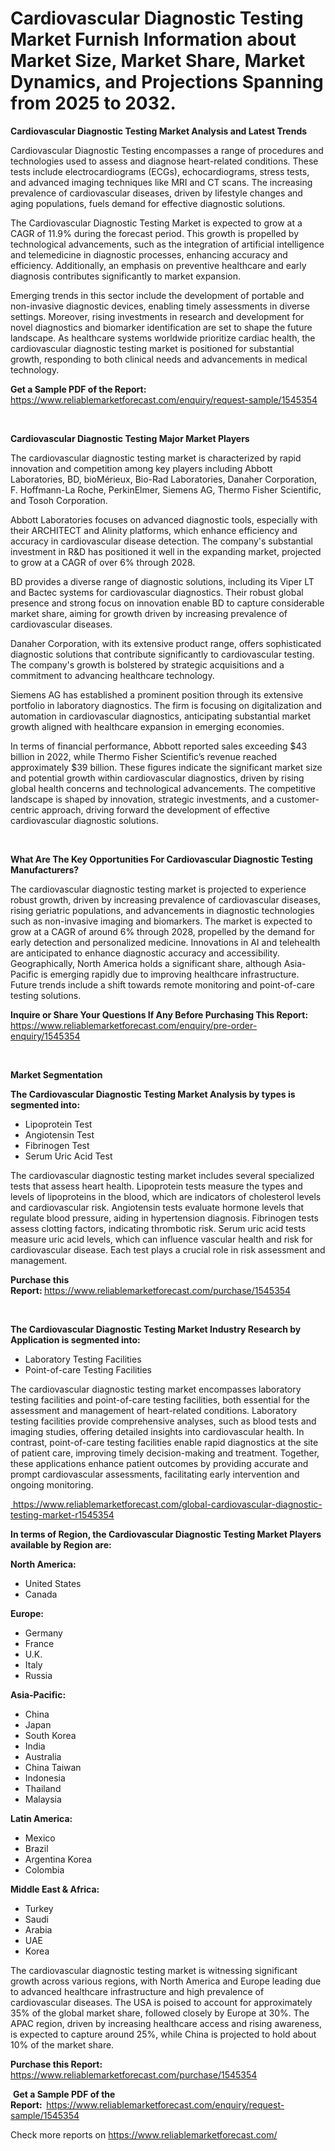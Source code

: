 <p><h1>Cardiovascular Diagnostic Testing Market Furnish Information about Market Size, Market Share, Market Dynamics, and Projections Spanning from 2025 to 2032.</h1></p><p><strong>Cardiovascular Diagnostic Testing Market Analysis and Latest Trends</strong></p>
<p><p>Cardiovascular Diagnostic Testing encompasses a range of procedures and technologies used to assess and diagnose heart-related conditions. These tests include electrocardiograms (ECGs), echocardiograms, stress tests, and advanced imaging techniques like MRI and CT scans. The increasing prevalence of cardiovascular diseases, driven by lifestyle changes and aging populations, fuels demand for effective diagnostic solutions.</p><p>The Cardiovascular Diagnostic Testing Market is expected to grow at a CAGR of 11.9% during the forecast period. This growth is propelled by technological advancements, such as the integration of artificial intelligence and telemedicine in diagnostic processes, enhancing accuracy and efficiency. Additionally, an emphasis on preventive healthcare and early diagnosis contributes significantly to market expansion. </p><p>Emerging trends in this sector include the development of portable and non-invasive diagnostic devices, enabling timely assessments in diverse settings. Moreover, rising investments in research and development for novel diagnostics and biomarker identification are set to shape the future landscape. As healthcare systems worldwide prioritize cardiac health, the cardiovascular diagnostic testing market is positioned for substantial growth, responding to both clinical needs and advancements in medical technology.</p></p>
<p><strong>Get a Sample PDF of the Report:&nbsp;</strong> <a href="https://www.reliablemarketforecast.com/enquiry/request-sample/1545354?utm_campaign=3288&utm_medium=2&utm_source=Github&utm_content=ia&utm_term=04032025&utm_id=cardiovascular-diagnostic-testing">https://www.reliablemarketforecast.com/enquiry/request-sample/1545354</a></p>
<p>&nbsp;</p>
<p><strong>Cardiovascular Diagnostic Testing Major Market Players</strong></p>
<p><p>The cardiovascular diagnostic testing market is characterized by rapid innovation and competition among key players including Abbott Laboratories, BD, bioMérieux, Bio-Rad Laboratories, Danaher Corporation, F. Hoffmann-La Roche, PerkinElmer, Siemens AG, Thermo Fisher Scientific, and Tosoh Corporation. </p><p>Abbott Laboratories focuses on advanced diagnostic tools, especially with their ARCHITECT and Alinity platforms, which enhance efficiency and accuracy in cardiovascular disease detection. The company's substantial investment in R&D has positioned it well in the expanding market, projected to grow at a CAGR of over 6% through 2028.</p><p>BD provides a diverse range of diagnostic solutions, including its Viper LT and Bactec systems for cardiovascular diagnostics. Their robust global presence and strong focus on innovation enable BD to capture considerable market share, aiming for growth driven by increasing prevalence of cardiovascular diseases.</p><p>Danaher Corporation, with its extensive product range, offers sophisticated diagnostic solutions that contribute significantly to cardiovascular testing. The company's growth is bolstered by strategic acquisitions and a commitment to advancing healthcare technology.</p><p>Siemens AG has established a prominent position through its extensive portfolio in laboratory diagnostics. The firm is focusing on digitalization and automation in cardiovascular diagnostics, anticipating substantial market growth aligned with healthcare expansion in emerging economies.</p><p>In terms of financial performance, Abbott reported sales exceeding $43 billion in 2022, while Thermo Fisher Scientific’s revenue reached approximately $39 billion. These figures indicate the significant market size and potential growth within cardiovascular diagnostics, driven by rising global health concerns and technological advancements. The competitive landscape is shaped by innovation, strategic investments, and a customer-centric approach, driving forward the development of effective cardiovascular diagnostic solutions.</p></p>
<p>&nbsp;</p>
<p><strong>What Are The Key Opportunities For Cardiovascular Diagnostic Testing Manufacturers?</strong></p>
<p><p>The cardiovascular diagnostic testing market is projected to experience robust growth, driven by increasing prevalence of cardiovascular diseases, rising geriatric populations, and advancements in diagnostic technologies such as non-invasive imaging and biomarkers. The market is expected to grow at a CAGR of around 6% through 2028, propelled by the demand for early detection and personalized medicine. Innovations in AI and telehealth are anticipated to enhance diagnostic accuracy and accessibility. Geographically, North America holds a significant share, although Asia-Pacific is emerging rapidly due to improving healthcare infrastructure. Future trends include a shift towards remote monitoring and point-of-care testing solutions.</p></p>
<p><strong>Inquire or Share Your Questions If Any Before Purchasing This Report:</strong> <a href="https://www.reliablemarketforecast.com/enquiry/pre-order-enquiry/1545354?utm_campaign=3288&utm_medium=2&utm_source=Github&utm_content=ia&utm_term=04032025&utm_id=cardiovascular-diagnostic-testing">https://www.reliablemarketforecast.com/enquiry/pre-order-enquiry/1545354</a></p>
<p>&nbsp;</p>
<p><strong>Market Segmentation</strong></p>
<p><strong>The Cardiovascular Diagnostic Testing Market Analysis by types is segmented into:</strong></p>
<p><ul><li>Lipoprotein Test</li><li>Angiotensin Test</li><li>Fibrinogen Test</li><li>Serum Uric Acid Test</li></ul></p>
<p><p>The cardiovascular diagnostic testing market includes several specialized tests that assess heart health. Lipoprotein tests measure the types and levels of lipoproteins in the blood, which are indicators of cholesterol levels and cardiovascular risk. Angiotensin tests evaluate hormone levels that regulate blood pressure, aiding in hypertension diagnosis. Fibrinogen tests assess clotting factors, indicating thrombotic risk. Serum uric acid tests measure uric acid levels, which can influence vascular health and risk for cardiovascular disease. Each test plays a crucial role in risk assessment and management.</p></p>
<p><strong>Purchase this Report:&nbsp;</strong><a href="https://www.reliablemarketforecast.com/purchase/1545354?utm_campaign=3288&utm_medium=2&utm_source=Github&utm_content=ia&utm_term=04032025&utm_id=cardiovascular-diagnostic-testing">https://www.reliablemarketforecast.com/purchase/1545354</a></p>
<p>&nbsp;</p>
<p><strong>The Cardiovascular Diagnostic Testing Market Industry Research by Application is segmented into:</strong></p>
<p><ul><li>Laboratory Testing Facilities</li><li>Point-of-care Testing Facilities</li></ul></p>
<p><p>The cardiovascular diagnostic testing market encompasses laboratory testing facilities and point-of-care testing facilities, both essential for the assessment and management of heart-related conditions. Laboratory testing facilities provide comprehensive analyses, such as blood tests and imaging studies, offering detailed insights into cardiovascular health. In contrast, point-of-care testing facilities enable rapid diagnostics at the site of patient care, improving timely decision-making and treatment. Together, these applications enhance patient outcomes by providing accurate and prompt cardiovascular assessments, facilitating early intervention and ongoing monitoring.</p></p>
<p><a href="https://www.reliablemarketforecast.com/global-cardiovascular-diagnostic-testing-market-r1545354?utm_campaign=3288&utm_medium=2&utm_source=Github&utm_content=ia&utm_term=04032025&utm_id=cardiovascular-diagnostic-testing">&nbsp;https://www.reliablemarketforecast.com/global-cardiovascular-diagnostic-testing-market-r1545354</a></p>
<p><strong>In terms of Region, the Cardiovascular Diagnostic Testing Market Players available by Region are:</strong></p>
<p>
    <p> <strong> North America: </strong>
        <ul>
            <li>United States</li>
            <li>Canada</li>
        </ul>
        </p> 
    <p> <strong> Europe: </strong>
        <ul>
            <li>Germany</li>
            <li>France</li>
            <li>U.K.</li>
            <li>Italy</li>
            <li>Russia</li>
        </ul>
        </p> 
    <p> <strong> Asia-Pacific: </strong>
        <ul>
            <li>China</li>
            <li>Japan</li>
            <li>South Korea</li>
            <li>India</li>
            <li>Australia</li>
            <li>China Taiwan</li>
            <li>Indonesia</li>
            <li>Thailand</li>
            <li>Malaysia</li>
        </ul>
        </p> 
    <p> <strong> Latin America: </strong>
        <ul>
            <li>Mexico</li>
            <li>Brazil</li>
            <li>Argentina Korea</li>
            <li>Colombia</li>
        </ul>
        </p> 
    <p> <strong> Middle East & Africa: </strong>
        <ul>
            <li>Turkey</li>
            <li>Saudi</li>
            <li>Arabia</li>
            <li>UAE</li>
            <li>Korea</li>
        </ul>
    </p>
    </p>
<p><p>The cardiovascular diagnostic testing market is witnessing significant growth across various regions, with North America and Europe leading due to advanced healthcare infrastructure and high prevalence of cardiovascular diseases. The USA is poised to account for approximately 35% of the global market share, followed closely by Europe at 30%. The APAC region, driven by increasing healthcare access and rising awareness, is expected to capture around 25%, while China is projected to hold about 10% of the market share.</p></p>
<p><strong>Purchase this Report: </strong><a href="https://www.reliablemarketforecast.com/purchase/1545354?utm_campaign=3288&utm_medium=2&utm_source=Github&utm_content=ia&utm_term=04032025&utm_id=cardiovascular-diagnostic-testing">https://www.reliablemarketforecast.com/purchase/1545354</a></p>
<p>&nbsp;<strong>Get a Sample PDF of the Report:&nbsp;&nbsp;</strong><a href="https://www.reliablemarketforecast.com/enquiry/request-sample/1545354?utm_campaign=3288&utm_medium=2&utm_source=Github&utm_content=ia&utm_term=04032025&utm_id=cardiovascular-diagnostic-testing">https://www.reliablemarketforecast.com/enquiry/request-sample/1545354</a></p>
<p><strong></strong></p>
<p>Check more reports on <a href="https://www.reliablemarketforecast.com/?utm_campaign=3288&utm_medium=2&utm_source=Github&utm_content=ia&utm_term=04032025&utm_id=cardiovascular-diagnostic-testing">https://www.reliablemarketforecast.com/</a></p>